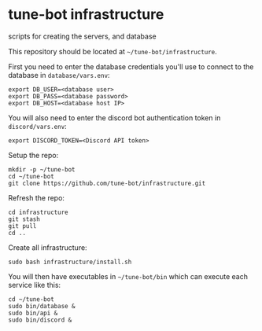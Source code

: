 # tune-bot infrastructure
scripts for creating the servers, and database

This repository should be located at `~/tune-bot/infrastructure`.

First you need to enter the database credentials you'll use to connect to the database in `database/vars.env`:
```
export DB_USER=<database user>
export DB_PASS=<database password>
export DB_HOST=<database host IP>
```

You will also need to enter the discord bot authentication token in `discord/vars.env`:
```
export DISCORD_TOKEN=<Discord API token>
```

Setup the repo:
```
mkdir -p ~/tune-bot
cd ~/tune-bot
git clone https://github.com/tune-bot/infrastructure.git
```

Refresh the repo:
```
cd infrastructure
git stash
git pull
cd ..
```

Create all infrastructure:
```
sudo bash infrastructure/install.sh
```

You will then have executables in `~/tune-bot/bin` which can execute each service like this:

```
cd ~/tune-bot
sudo bin/database &
sudo bin/api &
sudo bin/discord &
```
